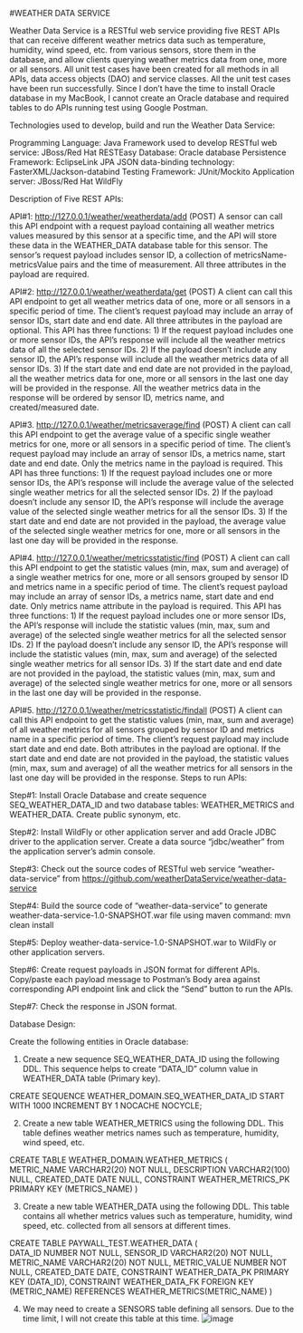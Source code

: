 #WEATHER DATA SERVICE

Weather Data Service is a RESTful web service providing five REST APIs that can receive different weather metrics data such as temperature, humidity, wind speed, etc. from various sensors, store them in the database, and allow clients querying weather metrics data from one, more or all sensors. All unit test cases have been created for all methods in all APIs, data access objects (DAO) and service classes. All the unit test cases have been run successfully. Since I don’t have the time to install Oracle database in my MacBook, I cannot create an Oracle database and required tables to do APIs running test using Google Postman. 

Technologies used to develop, build and run the Weather Data Service:

Programming Language: Java
Framework used to develop RESTful web service: JBoss/Red Hat RESTEasy
Database: Oracle database
Persistence Framework: EclipseLink JPA
JSON data-binding technology: FasterXML/Jackson-databind
Testing Framework: JUnit/Mockito
Application server: JBoss/Red Hat WildFly

Description of Five REST APIs:

API#1: http://127.0.0.1/weather/weatherdata/add (POST)
A sensor can call this API endpoint with a request payload containing all weather metrics values measured by this sensor at a specific time, and the API will store these data in the WEATHER_DATA database table for this sensor. The sensor’s request payload includes sensor ID, a collection of metricsName-metricsValue pairs and the time of measurement. All three attributes in the payload are required.

API#2: http://127.0.0.1/weather/weatherdata/get  (POST)
A client can call this API endpoint to get all weather metrics data of one, more or all sensors in a specific period of time. The client’s request payload may include an array of sensor IDs, start date and end date. All three attributes in the payload are optional. This API has three functions: 1) If the request payload includes one or more sensor IDs, the API’s response will include all the weather metrics data of all the selected sensor IDs. 2) If the payload doesn’t include any sensor ID, the API’s response will include all the weather metrics data of all sensor IDs. 3) If the start date and end date are not provided in the payload, all the weather metrics data for one, more or all sensors in the last one day will be provided in the response. All the weather metrics data in the response will be ordered by sensor ID, metrics name, and created/measured date.

API#3. http://127.0.0.1/weather/metricsaverage/find (POST) 
A client can call this API endpoint to get the average value of a specific single weather metrics for one, more or all sensors in a specific period of time. The client’s request payload may include an array of sensor IDs, a metrics name, start date and end date. Only the metrics name in the payload is required. This API has three functions: 1) If the request payload includes one or more sensor IDs, the API’s response will include the average value of the selected single weather metrics for all the selected sensor IDs. 2) If the payload doesn’t include any sensor ID, the API’s response will include the average value of the selected single weather metrics for all the sensor IDs. 3) If the start date and end date are not provided in the payload, the average value of the selected single weather metrics for one, more or all sensors in the last one day will be provided in the response.

API#4.  http://127.0.0.1/weather/metricsstatistic/find  (POST)
A client can call this API endpoint to get the statistic values (min, max, sum and average) of a single weather metrics for one, more or all sensors grouped by sensor ID and metrics name in a specific period of time. The client’s request payload may include an array of sensor IDs, a metrics name, start date and end date. Only metrics name attribute in the payload is required. This API has three functions: 1) If the request payload includes one or more sensor IDs, the API’s response will include the statistic values (min, max, sum and average) of the selected single weather metrics for all the selected sensor IDs. 2) If the payload doesn’t include any sensor ID, the API’s response will include the statistic values (min, max, sum and average) of the selected single weather metrics for all sensor IDs. 3) If the start date and end date are not provided in the payload, the statistic values (min, max, sum and average) of the selected single weather metrics for one, more or all sensors in the last one day will be provided in the response.

API#5. http://127.0.0.1/weather/metricsstatistic/findall  (POST)
A client can call this API endpoint to get the statistic values (min, max, sum and average) of all weather metrics for all sensors grouped by sensor ID and metrics name in a specific period of time. The client’s request payload may include start date and end date. Both attributes in the payload are optional. If the start date and end date are not provided in the payload, the statistic values (min, max, sum and average) of all the weather metrics for all sensors in the last one day will be provided in the response.
Steps to run APIs:

Step#1: Install Oracle Database and create sequence SEQ_WEATHER_DATA_ID and two database tables: WEATHER_METRICS and WEATHER_DATA. Create public synonym, etc.

Step#2: Install WildFly or other application server and add Oracle JDBC driver to the application server. Create a data source “jdbc/weather” from the application server’s admin console.

Step#3: Check out the source codes of RESTful web service “weather-data-service” from https://github.com/weatherDataService/weather-data-service

Step#4: Build the source code of “weather-data-service” to generate weather-data-service-1.0-SNAPSHOT.war file using maven command: mvn clean install 

Step#5: Deploy weather-data-service-1.0-SNAPSHOT.war to WildFly or other application servers.

Step#6: Create request payloads in JSON format for different APIs. Copy/paste each payload message to Postman’s Body area against corresponding API endpoint link and click the “Send” button to run the APIs.

Step#7: Check the response in JSON format. 

Database Design:

Create the following entities in Oracle database:

1. Create a new sequence SEQ_WEATHER_DATA_ID using the following DDL. This sequence helps to create “DATA_ID” column value in WEATHER_DATA table (Primary key). 

CREATE SEQUENCE WEATHER_DOMAIN.SEQ_WEATHER_DATA_ID
START WITH     1000
INCREMENT BY   1
NOCACHE
NOCYCLE;

2. Create a new table WEATHER_METRICS using the following DDL. This table defines weather metrics names such as temperature, humidity, wind speed, etc.

CREATE TABLE WEATHER_DOMAIN.WEATHER_METRICS (	
      METRIC_NAME VARCHAR2(20) NOT NULL, 
      DESCRIPTION VARCHAR2(100) NULL,
      CREATED_DATE DATE NULL,
      CONSTRAINT WEATHER_METRICS_PK PRIMARY KEY (METRICS_NAME)
)

3. Create a new table WEATHER_DATA using the following DDL. This table contains all whether metrics values such as temperature, humidity, wind speed, etc. collected from all sensors at different times.

CREATE TABLE PAYWALL_TEST.WEATHER_DATA (   
     DATA_ID NUMBER NOT NULL,
     SENSOR_ID VARCHAR2(20) NOT NULL,
     METRIC_NAME VARCHAR2(20) NOT NULL, 
     METRIC_VALUE NUMBER NOT NULL,
     CREATED_DATE DATE, 
     CONSTRAINT WEATHER_DATA_PK PRIMARY KEY (DATA_ID), 
     CONSTRAINT WEATHER_DATA_FK FOREIGN KEY (METRIC_NAME)
     REFERENCES WEATHER_METRICS(METRIC_NAME)
)

4. We may need to create a SENSORS table defining all sensors. Due to the time limit, I will not create this table at this time.
![image](https://github.com/weatherDataService/weather-data-service/assets/6490420/e1ded511-5ca8-4527-acdf-d3957db4bbac)



